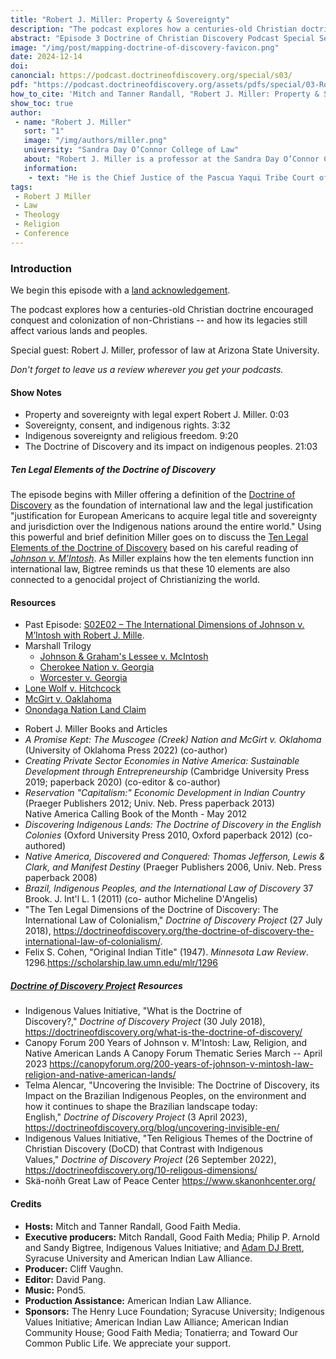 ```yaml
---
title: "Robert J. Miller: Property & Sovereignty" 
description: "The podcast explores how a centuries-old Christian doctrine encouraged conquest and colonization of non-Christians -- and how its legacies still affect various lands and peoples. Special guest: Robert J. Miller, professor of law at Arizona State University."
abstract: "Episode 3 Doctrine of Christian Discovery Podcast Special Season - The podcast explores how a centuries-old Christian doctrine encouraged conquest and colonization of non-Christians -- and how its legacies still affect.The podcast explores how a centuries-old Christian doctrine encouraged conquest and colonization of non-Christians -- and how its legacies still affect various lands and peoples. Special guest: Robert J. Miller, professor of law at Arizona State University. "
image: "/img/post/mapping-doctrine-of-discovery-favicon.png"
date: 2024-12-14
doi: 
canoncial: https://podcast.doctrineofdiscovery.org/special/s03/
pdf: "https://podcast.doctrineofdiscovery.org/assets/pdfs/special/03-Robert-J-Miller-Property-Sovereignty.pdf"
how_to_cite: 'Mitch and Tanner Randall, "Robert J. Miller: Property & Sovereignty," _Doctrine of Christian Discovery_ (Podcast), February 20, 2024.'
show_toc: true
author: 
 - name: "Robert J. Miller"
   sort: "1"
   image: "/img/authors/miller.png"
   university: "Sandra Day O’Connor College of Law"
   about: "Robert J. Miller is a professor at the Sandra Day O’Connor College of Law where he is also the Willard H. Pedrick Distinguished Research Scholar and the Director of the Rosette LLP American Indian Economic Development Program."
   information: 
    - text: "He is the Chief Justice of the Pascua Yaqui Tribe Court of Appeals, a citizen of the Eastern Shawnee Tribe, and was elected a member of the American Philosophical Society in 2014."
tags: 
 - Robert J Miller
 - Law
 - Theology
 - Religion
 - Conference
---
```

  
### Introduction

We begin this episode with a [land acknowledgement](https://podcast.doctrineofdiscovery.org/land/).

The podcast explores how a centuries-old Christian doctrine encouraged conquest and colonization of non-Christians -- and how its legacies still affect various lands and peoples.

Special guest: Robert J. Miller, professor of law at Arizona State University.

*Don't forget to leave us a review wherever you get your podcasts.*


#### Show Notes
- Property and sovereignty with legal expert Robert J. Miller. 0:03
- Sovereignty, consent, and indigenous rights. 3:32
- Indigenous sovereignty and religious freedom. 9:20
- The Doctrine of Discovery and its impact on indigenous peoples. 21:03

##### Ten Legal Elements of the Doctrine of Discovery

The episode begins with Miller offering a definition of the [Doctrine of Discovery](https://doctrineofdiscovery.org/what-is-the-doctrine-of-discovery/) as the foundation of international law and the legal justification "justification for European Americans to acquire legal title and sovereignty and jurisdiction over the Indigenous nations around the entire world." Using this powerful and brief definition Miller goes on to discuss the [Ten Legal Elements of the Doctrine of Discovery](https://doctrineofdiscovery.org/the-doctrine-of-discovery-the-international-law-of-colonialism/) based on his careful reading of [*Johnson v. M'Intosh*](https://canopyforum.org/200-years-of-johnson-v-mintosh-law-religion-and-native-american-lands/). As Miller explains how the ten elements function inn international law, Bigtree reminds us that these 10 elements are also connected to a genocidal project of Christianizing the world.

#### Resources
* Past Episode: [S02E02 – The International Dimensions of Johnson v. M’Intosh with Robert J. Mille](https://podcast.doctrineofdiscovery.org/season2/episode-02/).
* Marshall Trilogy
  * [Johnson & Graham's Lessee v. McIntosh](https://www.oyez.org/cases/1789-1850/21us543)
  * [Cherokee Nation v. Georgia](https://supreme.justia.com/cases/federal/us/30/1/)
  * [Worcester v. Georgia](https://www.oyez.org/cases/1789-1850/31us515)
* [Lone Wolf v. Hitchcock](https://supreme.justia.com/cases/federal/us/187/553/)
* [McGirt v. Oaklahoma](https://www.supremecourt.gov/opinions/19pdf/18-9526_9okb.pdf)
* [Onondaga Nation Land Claim](https://www.onondaganation.org/land-rights/)
- Robert J. Miller Books and Articles
 - *A Promise Kept: The Muscogee (Creek) Nation and McGirt v. Oklahoma* (University of Oklahoma Press 2022) (co-author)
 - *Creating Private Sector Economies in Native America: Sustainable Development through Entrepreneurship* (Cambridge University Press 2019; paperback 2020) (co-editor & co-author)
 - *Reservation "Capitalism:" Economic Development in Indian Country* (Praeger Publishers 2012; Univ. Neb. Press paperback 2013)\
Native America Calling Book of the Month - May 2012
 - *Discovering Indigenous Lands: The Doctrine of Discovery in the English Colonies* (Oxford University Press 2010, Oxford paperback 2012) (co-authored)
 - *Native America, Discovered and Conquered: Thomas Jefferson, Lewis & Clark, and Manifest Destiny* (Praeger Publishers 2006, Univ. Neb. Press paperback 2008)
 - *Brazil, Indigenous Peoples, and the International Law of Discovery* 37 Brook. J. Int'l L. 1 (2011) (co- author Micheline D'Angelis)
 - "The Ten Legal Dimensions of the Doctrine of Discovery: The International Law of Colonialism," *Doctrine of Discovery Project* (27 July 2018), <https://doctrineofdiscovery.org/the-doctrine-of-discovery-the-international-law-of-colonialism/>.
- Felix S. Cohen, "Original Indian Title" (1947). *Minnesota Law Review*. 1296.<https://scholarship.law.umn.edu/mlr/1296>

##### [Doctrine of Discovery Project](https://doctrineofdiscovery.org/) Resources
 - Indigenous Values Initiative, "What is the Doctrine of Discovery?," *Doctrine of Discovery Project* (30 July 2018), <https://doctrineofdiscovery.org/what-is-the-doctrine-of-discovery/>
 - Canopy Forum 200 Years of Johnson v. M'Intosh: Law, Religion, and Native American Lands A Canopy Forum Thematic Series March -- April 2023 <https://canopyforum.org/200-years-of-johnson-v-mintosh-law-religion-and-native-american-lands/>
 - Telma Alencar, "Uncovering the Invisible: The Doctrine of Discovery, its Impact on the Brazilian Indigenous Peoples, on the environment and how it continues to shape the Brazilian landscape today: English," *Doctrine of Discovery Project* (3 April 2023), <https://doctrineofdiscovery.org/blog/uncovering-invisible-en/>
 - Indigenous Values Initiative, "Ten Religious Themes of the Doctrine of Christian Discovery (DoCD) that Contrast with Indigenous Values," *Doctrine of Discovery Project* (26 September 2022), <https://doctrineofdiscovery.org/10-religous-dimensions/>
- Skä-noñh Great Law of Peace Center <https://www.skanonhcenter.org/>


#### Credits

- **Hosts:** Mitch and Tanner Randall, Good Faith Media.
- **Executive producers:** Mitch Randall, Good Faith Media; Philip P. Arnold and Sandy Bigtree, Indigenous Values Initiative; and [Adam DJ Brett](https://adamdjbrett.com), Syracuse University and American Indian Law Alliance.
- **Producer:** Cliff Vaughn.
- **Editor:** David Pang.
- **Music:** Pond5.
- **Production Assistance:** American Indian Law Alliance.
- **Sponsors:** The Henry Luce Foundation; Syracuse
University; Indigenous Values Initiative; American Indian Law Alliance; American Indian Community House; Good Faith Media; Tonatierra; and
Toward Our Common Public Life. We appreciate your support.

